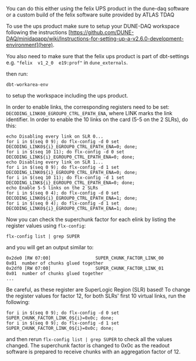 You can do this either using the felix UPS product in the dune-daq software or a custom build of the felix software suite provided by ATLAS TDAQ

To use the ups product make sure to setup your DUNE-DAQ workspace following the instructions [https://github.com/DUNE-DAQ/minidaqapp/wiki/Instructions-for-setting-up-a-v2.6.0-development-environment](here).

You also need to make sure that the felix ups product is part of dbt-settings e.g. `"felix  v1_2_0  e19:prof"`
in `dune_externals`.

then run:
```
dbt-workarea-env
```

to setup the workspace including the ups product.

In order to enable links, the corresponding registers need to be set: `DECODING_LINK00_EGROUP0_CTRL_EPATH_ENA`, where LINK marks the link identifier. In order to enable the 10 links on the card (5-5 on the 2 SLRs), do this:

```
echo Disabling every link on SLR 0...
for i in $(seq 0 9); do flx-config -d 0 set DECODING_LINK0${i}_EGROUP0_CTRL_EPATH_ENA=0; done;
for i in $(seq 10 11); do flx-config -d 0 set DECODING_LINK${i}_EGROUP0_CTRL_EPATH_ENA=0; done;
echo Disabling every link on SLR 1...
for i in $(seq 0 9); do flx-config -d 1 set DECODING_LINK0${i}_EGROUP0_CTRL_EPATH_ENA=0; done;
for i in $(seq 10 11); do flx-config -d 1 set DECODING_LINK${i}_EGROUP0_CTRL_EPATH_ENA=0; done;
echo Enable 5-5 links on the 2 SLRs
for i in $(seq 0 4); do flx-config -d 0 set DECODING_LINK0${i}_EGROUP0_CTRL_EPATH_ENA=1; done;
for i in $(seq 0 4); do flx-config -d 1 set DECODING_LINK0${i}_EGROUP0_CTRL_EPATH_ENA=1; done;

```

Now you can check the superchunk factor for each elink by listing the register values using `flx-config`:
```
flx-config list | grep SUPER
```
and you will get an output similar to:

```
0x2de0 [RW 07:00]                 SUPER_CHUNK_FACTOR_LINK_00                0x01  number of chunks glued together
0x2df0 [RW 07:00]                 SUPER_CHUNK_FACTOR_LINK_01                0x01  number of chunks glued together
...
```

Be careful, as these register are SuperLogic Region (SLR) based! To change the register values for factor 12, for both SLRs' first 10 virtual links, run the following:
```
for i in $(seq 0 9); do flx-config -d 0 set SUPER_CHUNK_FACTOR_LINK_0${i}=0x0c; done;
for i in $(seq 0 9); do flx-config -d 1 set SUPER_CHUNK_FACTOR_LINK_0${i}=0x0c; done;

```

and then rerun `flx-config list | grep SUPER` to check all the values changed. The superchunk factor is changed to 0x0c as the readout software is prepared to receive chunks with an aggregation factor of 12.